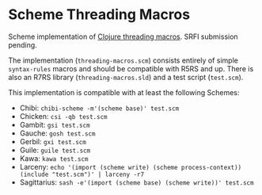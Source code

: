 # Scheme Threading Macros

Scheme implementation of [Clojure threading macros][1]. SRFI submission pending.

The implementation (`threading-macros.scm`) consists entirely of simple
`syntax-rules` macros and should be compatible with R5RS and up. There is also
an R7RS library (`threading-macros.sld`) and a test script (`test.scm`).

This implementation is compatible with at least the following Schemes:

- Chibi: `chibi-scheme -m'(scheme base)' test.scm`
- Chicken: `csi -qb test.scm`
- Gambit: `gsi test.scm`
- Gauche: `gosh test.scm`
- Gerbil: `gxi test.scm`
- Guile: `guile test.scm`
- Kawa: `kawa test.scm`
- Larceny: `echo '(import (scheme write) (scheme process-context)) (include "test.scm")' | larceny -r7`
- Sagittarius: `sash -e'(import (scheme base) (scheme write))' test.scm`

[1]: https://clojure.org/guides/threading_macros
